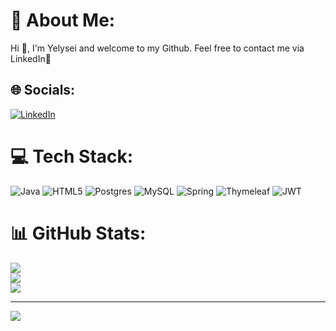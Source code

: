# 💫 About Me:
Hi 👋, I'm Yelysei and welcome to my Github.
Feel free to contact me via LinkedIn🤝


## 🌐 Socials:
[![LinkedIn](https://img.shields.io/badge/LinkedIn-%230077B5.svg?logo=linkedin&logoColor=white)](https://linkedin.com/in/yelysei-rodionov) 

# 💻 Tech Stack:
![Java](https://img.shields.io/badge/java-%23ED8B00.svg?style=for-the-badge&logo=openjdk&logoColor=white) ![HTML5](https://img.shields.io/badge/html5-%23E34F26.svg?style=for-the-badge&logo=html5&logoColor=white) ![Postgres](https://img.shields.io/badge/postgres-%23316192.svg?style=for-the-badge&logo=postgresql&logoColor=white) ![MySQL](https://img.shields.io/badge/mysql-%2300000f.svg?style=for-the-badge&logo=mysql&logoColor=white) ![Spring](https://img.shields.io/badge/spring-%236DB33F.svg?style=for-the-badge&logo=spring&logoColor=white) ![Thymeleaf](https://img.shields.io/badge/Thymeleaf-%23005C0F.svg?style=for-the-badge&logo=Thymeleaf&logoColor=white) ![JWT](https://img.shields.io/badge/JWT-black?style=for-the-badge&logo=JSON%20web%20tokens)
# 📊 GitHub Stats:
![](https://github-readme-stats.vercel.app/api?username=YelyseiR&theme=dark&hide_border=false&include_all_commits=true&count_private=false)<br/>
![](https://github-readme-streak-stats.herokuapp.com/?user=YelyseiR&theme=dark&hide_border=false)<br/>
![](https://github-readme-stats.vercel.app/api/top-langs/?username=YelyseiR&theme=dark&hide_border=false&include_all_commits=true&count_private=false&layout=compact)

---
[![](https://visitcount.itsvg.in/api?id=YelyseiR&icon=0&color=0)](https://visitcount.itsvg.in)

<!-- Proudly created with GPRM ( https://gprm.itsvg.in ) -->
